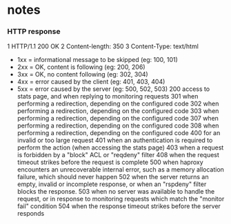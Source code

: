 # notes

### HTTP response
   1     HTTP/1.1 200 OK
   2    Content-length: 350
   3     Content-Type: text/html
 - 1xx = informational message to be skipped (eg: 100, 101)
 - 2xx = OK, content is following   (eg: 200, 206)
 - 3xx = OK, no content following   (eg: 302, 304)
 - 4xx = error caused by the client (eg: 401, 403, 404)
 - 5xx = error caused by the server (eg: 500, 502, 503)
   200  access to stats page, and when replying to monitoring requests
   301  when performing a redirection, depending on the configured code
   302  when performing a redirection, depending on the configured code
   303  when performing a redirection, depending on the configured code
   307  when performing a redirection, depending on the configured code
   308  when performing a redirection, depending on the configured code
   400  for an invalid or too large request
   401  when an authentication is required to perform the action (when
        accessing the stats page)
   403  when a request is forbidden by a "block" ACL or "reqdeny" filter
   408  when the request timeout strikes before the request is complete
   500  when haproxy encounters an unrecoverable internal error, such as a
        memory allocation failure, which should never happen
   502  when the server returns an empty, invalid or incomplete response, or
        when an "rspdeny" filter blocks the response.
   503  when no server was available to handle the request, or in response to
        monitoring requests which match the "monitor fail" condition
   504  when the response timeout strikes before the server responds
